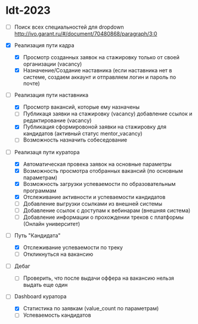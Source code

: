 # ldt-2023

- [ ] Поиск всех специальностей для dropdown <http://ivo.garant.ru/#/document/70480868/paragraph/3:0>

- [x] Реализация пути кадра

  - [x] Просмотр созданных заявок на стажировку только от своей организации (vacancy)
  - [x] Назначение/Создание наставника (если наставника нет в системе, создаем аккаунт и отправляем логин и пароль по почте)

- [ ] Реализация пути наставника

  - [x] Просмотр вакансий, которые ему назначены
  - [ ] Публикаця заявки на стажировку (vacancy) добавление ссылок и редактирование (vacancy)
  - [x] Публикация сформировоной заявки на стажировку для кандидатов (активный статус mentor_vacancy)
  - [ ] Возможность назначить собеседование

- [ ] Реализаця пути куратора

  - [x] Автоматическая провека заявок на основные параметры
  - [x] Возможность просмотра отобранных вакансий (по основным параметрам)
  - [x] Возможность загрузки успеваемости по образовательным программам
  - [x] Отслеживание активности и успеваемости кандидатов
  - [ ] Добавление выгрузки ссылками из внешней системы
  - [ ] Добавление ссылок с доступам к вебинарам (внешняя система)
  - [ ] Добавление информации о прохождении треков с платформы (Онлайн университет)

- [ ] Путь "Кандидата"
  - [x] Отслеживание успеваемости по треку
  - [ ] Откликнуться на вакансию

- [ ] Дебаг

  - [ ] Проверить, что после выдачи оффера на вакансию нельзя выдать еще один

- [ ] Dashboard куратора
  - [x] Статистика по заявкам (value_count по параметрам)
  - [ ] Успеваемость кандидатов
